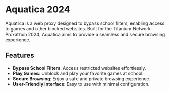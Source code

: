 # Aquatica 2024

Aquatica is a web proxy designed to bypass school filters, enabling access to games and other blocked websites. Built for the Titanium Network Proxathon 2024, Aquatica aims to provide a seamless and secure browsing experience.

## Features

- **Bypass School Filters**: Access restricted websites effortlessly.
- **Play Games**: Unblock and play your favorite games at school.
- **Secure Browsing**: Enjoy a safe and private browsing experience.
- **User-Friendly Interface**: Easy to use with minimal configuration.
